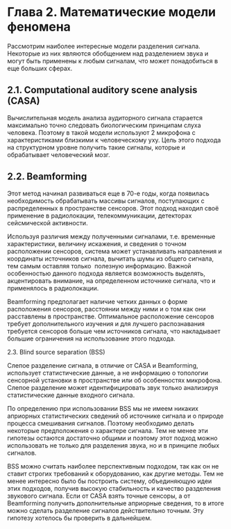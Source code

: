 # Глава 2. Математические модели феномена

Рассмотрим наиболее интересные модели разделения сигнала. Некоторые из них являются обобщением над разделением звука и могут быть применены к любым сигналам, что может понадобиться в еще больших сферах.

## 2.1. Computational auditory scene analysis (CASA)

Вычислительная модель анализа аудиторного сигнала старается максимально точно следовать биологическим принципам слуха человека. Поэтому в такой модели используют 2 микрофона с характеристиками близкими к человеческому уху. Цель этого подхода на структурном уровне получить такие сигналы, которые и обрабатывает человеческий мозг.

## 2.2. Beamforming

Этот метод начинал развиваться еще в 70-е годы, когда появилась необходимость обрабатывать массивы сигналов, поступающих с распределенных в пространстве сенсоров. Этот подход находил своё применение в радиолокации, телекоммуникации, детекторах сейсмической активности.

Используя различия между полученными сигналами, т.е. временные характеристики, величину искажения, и сведения о точном расположении сенсоров, система может устанавливать направления и координаты источников сигнала, вычитать шумы из общего сигнала, тем самым оставляя только  полезную информацию. Важной особенностью данного подхода является возможность выделять, акцентировать внимание, на определенном источнике сигнала, что и применялось в радиолокации.

Beamforming предполагает наличие четких данных о форме расположения сенсоров, расстоянии между ними и о том как они расставлены в пространстве. Оптимальное расположение сенсоров требует дополнительного изучения и для лучшего распознавания требуется сенсоров больше чем источников сигнала, что накладывает большие ограничения на использование этого подхода.

2.3. Blind source separation (BSS)

Слепое разделение сигнала, в отличие от CASA и Beamforming, использует статистические данные, а не информацию о топологии сенсорной установки в пространстве или об особенностях микрофона. Слепое разделение может идентифицировать звук только анализируя статистические данные входного сигнала.

По определению при использовании BSS мы не имеем никаких априорных статистических сведений об источнике сигнала и о природе процесса смешивания сигналов. Поэтому необходимо делать некоторые предположения о характере сигнала. Тем не менее эти гипотезы остаются достаточно общими и поэтому этот подход можно использовать не только для разделения звука, но и в принципе любых сигналов. 

BSS можно считать наиболее перспективным подходом, так как он не ставит строгих требований к оборудованию, как другие методы. Тем не менее интересно было бы построить систему, объединяющую идеи этих подходов, получив высокую стабильность и качество разделения звукового сигнала. Если от CASA взять точные сенсоры, а от Beamforming получить дополнительные априорные сведения, то в итоге можно сделать разделение сигналов действительно точным. Эту гипотезу хотелось бы проверить в дальнейшем.